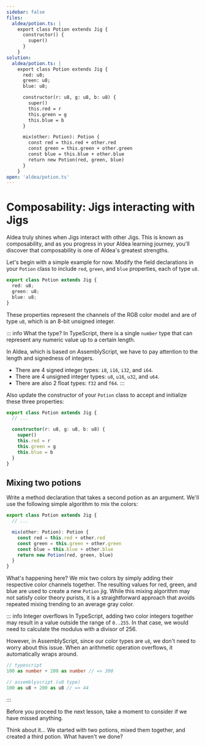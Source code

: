 ```yaml
---
sidebar: false
files:
  aldea/potion.ts: |
    export class Potion extends Jig {
      constructor() {
        super()
      }
    }
solution:
  aldea/potion.ts: |
    export class Potion extends Jig {
      red: u8;
      green: u8;
      blue: u8;

      constructor(r: u8, g: u8, b: u8) {
        super()
        this.red = r
        this.green = g
        this.blue = b
      }

      mix(other: Potion): Potion {
        const red = this.red + other.red
        const green = this.green + other.green
        const blue = this.blue + other.blue
        return new Potion(red, green, blue)
      }
    }
open: 'aldea/potion.ts'
---
```


# Composability: Jigs interacting with Jigs

Aldea truly shines when Jigs interact with other Jigs. This is known as composability, and as you progress in your Aldea learning journey, you'll discover that composability is one of Aldea's greatest strengths.

Let's begin with a simple example for now. Modify the field declarations in your `Potion` class to include `red`, `green`, and `blue` properties, each of type `u8`.

```ts
export class Potion extends Jig {
  red: u8;
  green: u8;
  blue: u8;
}
```

These properties represent the channels of the RGB color model and are of type `u8`, which is an 8-bit unsigned integer.

::: info What the type?
In TypeScript, there is a single `number` type that can represent any numeric value up to a certain length.

In Aldea, which is based on AssemblyScript, we have to pay attention to the length and signedness of integers.

- There are 4 signed integer types: `i8`, `i16`, `i32`, and `i64`.
- There are 4 unsigned integer types: `u8`, `u16`, `u32`, and `u64`.
- There are also 2 float types: `f32` and `f64`.
:::

Also update the constructor of your `Potion` class to accept and initialize these three properties:

```ts
export class Potion extends Jig {
  // ...

  constructor(r: u8, g: u8, b: u8) {
    super()
    this.red = r
    this.green = g
    this.blue = b
  }
}
```

## Mixing two potions

Write a method declaration that takes a second potion as an argument. We'll use the following simple algorithm to mix the colors:

```ts
export class Potion extends Jig {
  // ...

  mix(other: Potion): Potion {
    const red = this.red + other.red
    const green = this.green + other.green
    const blue = this.blue + other.blue
    return new Potion(red, green, blue)
  }
}
```

What's happening here? We mix two colors by simply adding their respective color channels together. The resulting values for red, green, and blue are used to create a new `Potion` jig. While this mixing algorithm may not satisfy color theory purists, it is a straightforward approach that avoids repeated mixing trending to an average gray color.

::: info Integer overflows
In TypeScript, adding two color integers together may result in a value outside the range of `0..255`. In that case, we would need to calculate the modulus with a divisor of 256.

However, in AssemblyScript, since our color types are `u8`, we don't need to worry about this issue. When an arithmetic operation overflows, it automatically wraps around.

```ts
// typescript
100 as number + 200 as number // => 300

// assemblyscript (u8 type)
100 as u8 + 200 as u8 // => 44
```
:::

Before you proceed to the next lesson, take a moment to consider if we have missed anything.

Think about it... We started with two potions, mixed them together, and created a third potion. What haven't we done?
